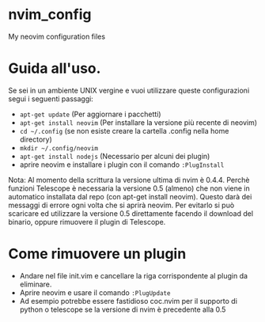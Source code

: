 # nvim_config
My neovim configuration files

# Guida all'uso.
Se sei in un ambiente UNIX vergine e vuoi utilizzare queste configurazioni segui i seguenti passaggi:
- `apt-get update` (Per aggiornare i pacchetti)
- `apt-get install neovim` (Per installare la versione più recente di neovim)
- `cd ~/.config` (se non esiste creare la cartella .config nella home directory)
- `mkdir ~/.config/neovim`
- `apt-get install nodejs` (Necessario per alcuni dei plugin)
- aprire neovim e installare i plugin con il comando `:PlugInstall`

Nota: Al momento della scrittura la versione ultima di nvim è 0.4.4. Perchè funzioni Telescope è necessaria la versione 0.5 (almeno) che non viene in automatico installata dal repo (con apt-get install neovim).
Questo darà dei messaggi di errore ogni volta che si aprirà neovim. Per evitarlo si può scaricare ed utilizzare la versione 0.5 direttamente facendo il download del binario, oppure rimuovere il plugin di Telescope.
# Come rimuovere un plugin
- Andare nel file init.vim e cancellare la riga corrispondente al plugin da eliminare.
- Aprire neovim e usare il comando `:PlugUpdate`
- Ad esempio potrebbe essere fastidioso coc.nvim per il supporto di python o telescope se la versione di nvim è precedente alla 0.5


